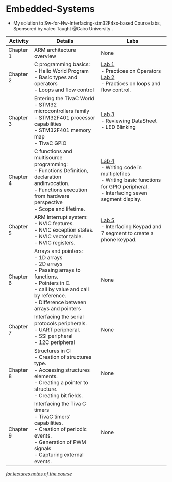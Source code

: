 # Embedded-Systems
- My solution to Sw-for-Hw-Interfacing-stm32F4xx-based Course labs, Sponsored by valeo Taught @Cairo University .

| Activity | Details | Labs |
| --- | --- | --- |
| Chapter 1 | ARM architecture overview |None |
| Chapter 2 |C programming basics:<br />- Hello World Program <br />- Basic types and operators <br />- Loops and flow control | [Lab 1](https://github.com/Yasien99/Embedded-Systems/tree/main/Lab%201) <br /> - Practices on Operators <br /> [Lab 2](https://github.com/Yasien99/Embedded-Systems/tree/main/Lab%202) <br />- Practices on loops and flow control.|
| Chapter 3 | Entering the TivaC World <br /> - STM32 microcontrollers family <br /> - STM32F401 processor capabilities <br /> - STM32F401 memory map <br /> - TivaC  GPIO |[Lab 3](https://github.com/Yasien99/Embedded-Systems/tree/main/Lab%203) <br /> - Reviewing DataSheet <br /> - LED Blinking  |
| Chapter 4 | C functions and multisource programming:<br /> - Functions Definition, declaration andinvocation. <br /> - Functions execution from hardware perspective  <br /> - Scope and lifetime.|[Lab 4](https://github.com/Yasien99/Embedded-Systems/tree/main/Lab%204) <br /> - Writing code in multiplefiles <br /> - Writing basic functions for GPIO peripheral. <br /> - Interfacing seven segment display. |
| Chapter 5 | ARM interrupt system: <br /> - NVIC features. <br /> - NVIC exception states. <br /> - NVIC vector table. <br /> - NVIC registers. |[Lab 5](https://github.com/Yasien99/Embedded-Systems/tree/main/Lab%205) <br /> - Interfacing Keypad and 7 segment to create a phone keypad.|
| Chapter 6 | Arrays and pointers:<br />- 1D arrays<br />- 2D arrays<br />- Passing arrays to functions.<br />- Pointers in C.<br />- call by value and call by reference.<br />- Difference between arrays and pointers |None |
| Chapter 7 | Interfacing the serial protocols peripherals.<br /> - UART peripheral.<br /> - SSI peripheral<br /> - 12C peripheral |None |
| Chapter 8 |Structures in C:<br />- Creation of structures type.<br />- Accessing structures elements.<br />- Creating a pointer to structure.<br />- Creating bit fields. |None |
| Chapter 9 | Interfacing the Tiva C timers<br />- TivaC timers' capabilities.<br />- Creation of periodic events.<br />- Generation of PWM signals<br />- Capturing external events. |None |

[_for lectures notes of the course_ ](https://github.com/badra022/Sw-for-Hw-Interfacing-stm32F4xx-based)


